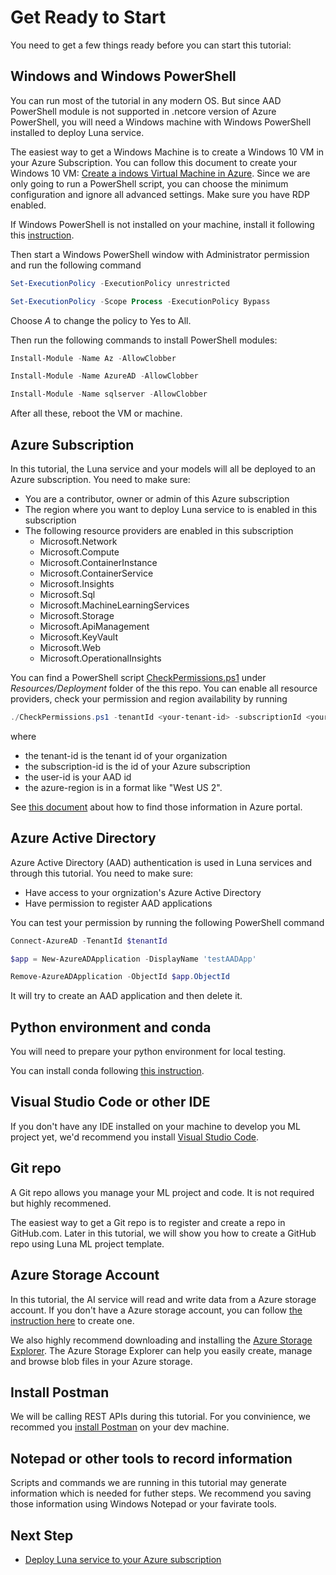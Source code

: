 # Get Ready to Start

You need to get a few things ready before you can start this tutorial:

## Windows and Windows PowerShell

You can run most of the tutorial in any modern OS. But since AAD PowerShell module is not supported in .netcore version of Azure PowerShell, you will need a Windows machine with Windows PowerShell installed to deploy Luna service.

The easiest way to get a Windows Machine is to create a Windows 10 VM in your Azure Subscription. You can follow this document to create your Windows 10 VM: [Create a indows Virtual Machine in Azure](https://docs.microsoft.com/en-us/learn/modules/create-windows-virtual-machine-in-azure/). Since we are only going to run a PowerShell script, you can choose the minimum configuration and ignore all advanced settings. Make sure you have RDP enabled.

If Windows PowerShell is not installed on your machine, install it following this [instruction](https://docs.microsoft.com/en-us/powershell/scripting/install/installing-windows-powershell?view=powershell-6).

Then start a Windows PowerShell window with Administrator permission and run the following command

```PowerShell
Set-ExecutionPolicy -ExecutionPolicy unrestricted

Set-ExecutionPolicy -Scope Process -ExecutionPolicy Bypass
```

Choose *A* to change the policy to Yes to All.

Then run the following commands to install PowerShell modules:

```PowerShell
Install-Module -Name Az -AllowClobber

Install-Module -Name AzureAD -AllowClobber

Install-Module -Name sqlserver -AllowClobber
```

After all these, reboot the VM or machine.

## Azure Subscription

In this tutorial, the Luna service and your models will all be deployed to an Azure subscription. You need to make sure:

- You are a contributor, owner or admin of this Azure subscription
- The region where you want to deploy Luna service to is enabled in this subscription
- The following resource providers are enabled in this subscription
  - Microsoft.Network
  - Microsoft.Compute
  - Microsoft.ContainerInstance
  - Microsoft.ContainerService
  - Microsoft.Insights
  - Microsoft.Sql
  - Microsoft.MachineLearningServices
  - Microsoft.Storage
  - Microsoft.ApiManagement
  - Microsoft.KeyVault
  - Microsoft.Web
  - Microsoft.OperationalInsights

You can find a PowerShell script [CheckPermissions.ps1](../../../Deployment/CheckPermissions.ps1) under *Resources/Deployment* folder of the this repo. You can enable all resource providers, check your permission and region availability by running

```powershell
./CheckPermissions.ps1 -tenantId <your-tenant-id> -subscriptionId <your-subscription-id> -userId <your-aad-user-id> -location <azure-region>
```

where

- the tenant-id is the tenant id of your organization
- the subscription-id is the id of your Azure subscription
- the user-id is your AAD id
- the azure-region is in a format like "West US 2".

See [this document](../how-to/how-to-find-azure-info.md) about how to find those information in Azure portal.

## Azure Active Directory

Azure Active Directory (AAD) authentication is used in Luna services and through this tutorial. You need to make sure:

- Have access to your orgnization's Azure Active Directory
- Have permission to register AAD applications

You can test your permission by running the following PowerShell command

```powershell
Connect-AzureAD -TenantId $tenantId

$app = New-AzureADApplication -DisplayName 'testAADApp'

Remove-AzureADApplication -ObjectId $app.ObjectId
```

It will try to create an AAD application and then delete it.

## Python environment and conda

You will need to prepare your python environment for local testing.

You can install conda following [this instruction](https://docs.conda.io/projects/conda/en/latest/user-guide/install/).

## Visual Studio Code or other IDE

If you don't have any IDE installed on your machine to develop you ML project yet, we'd recommend you install [Visual Studio Code](https://code.visualstudio.com/).

## Git repo

A Git repo allows you manage your ML project and code. It is not required but highly recommened.

The easiest way to get a Git repo is to register and create a repo in GitHub.com. Later in this tutorial, we will show you how to create a GitHub repo using Luna ML project template.

## Azure Storage Account

In this tutorial, the AI service will read and write data from a Azure storage account. If you don't have a Azure storage account, you can follow [the instruction here](https://docs.microsoft.com/en-us/azure/storage/common/storage-account-create?tabs=azure-portal) to create one.

We also highly recommend downloading and installing the [Azure Storage Explorer](https://azure.microsoft.com/en-us/features/storage-explorer/). The Azure Storage Explorer can help you easily create, manage and browse blob files in your Azure storage.

## Install Postman

We will be calling REST APIs during this tutorial. For you convinience, we recommed you [install Postman](https://www.postman.com) on your dev machine.

## Notepad or other tools to record information

Scripts and commands we are running in this tutorial may generate information which is needed for futher steps. We recommend you saving those information using Windows Notepad or your favirate tools.

## Next Step

- [Deploy Luna service to your Azure subscription](./setup-luna.md)
